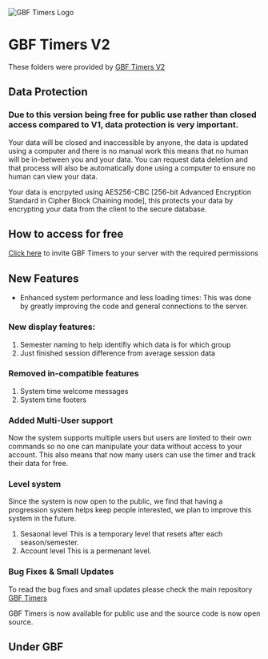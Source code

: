 ![GBF Timers Logo](https://cdn.discordapp.com/attachments/1059460680920612924/1066506968430301234/Screenshot_2023-01-22_015445-removebg-preview.png)
# GBF Timers V2
These folders were provided by [GBF Timers V2](https://github.com/DepressedBunnys/GBF-Timers)

## Data Protection
### Due to this version being free for public use rather than closed access compared to V1, data protection is very important.

Your data will be closed and inaccessible by anyone, the data is updated using a computer and there is no manual work this means that no human will be in-between you and your data.
You can request data deletion and that process will also be automatically done using a computer to ensure no human can view your data.

Your data is encrpyted using AES256-CBC [256-bit Advanced Encryption Standard in Cipher Block Chaining mode], this protects your data by encrypting your data from the client to the secure database.

## How to access for free
[Click here](https://discord.com/api/oauth2/authorize?client_id=795361755223556116&permissions=1642787765494&scope=bot%20applications.commands) to invite GBF Timers to your server with the required permissions

## New Features

- Enhanced system performance and less loading times:
This was done by greatly improving the code and general connections to the server.

### New display features:
1. Semester naming to help identifiy which data is for which group
2. Just finished session difference from average session data

### Removed in-compatible features
1. System time welcome messages
2. System time footers

### Added Multi-User support
Now the system supports multiple users but users are limited to their own commands so no one can manipulate your data without access to your account.
This also means that now many users can use the timer and track their data for free.

### Level system

Since the system is now open to the public, we find that having a progression system helps keep people interested, we plan to improve this system in the future.
1. Sesaonal level
This is a temporary level that resets after each season/semester.
2. Account level
This is a permenant level.

### Bug Fixes & Small Updates
To read the bug fixes and small updates please check the main repository [GBF Timers](https://github.com/DepressedBunnys/GBF-Timers/tree/main/V2)

GBF Timers is now available for public use and the source code is now open source.

## Under GBF
